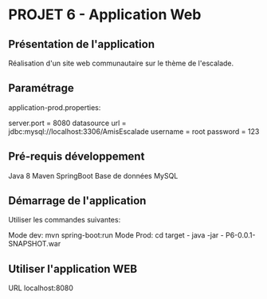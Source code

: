 # PROJET 6 - Application Web

## Présentation de l'application

Réalisation d'un site web communautaire sur le thème de l'escalade.

## Paramétrage

application-prod.properties:

server.port = 8080
datasource url = jdbc:mysql://localhost:3306/AmisEscalade
username = root
password = 123

## Pré-requis développement

Java 8
Maven
SpringBoot
Base de données MySQL

## Démarrage de l'application

Utiliser les commandes suivantes:

Mode dev: mvn spring-boot:run
Mode Prod: cd target - java -jar - P6-0.0.1-SNAPSHOT.war

## Utiliser l'application WEB

URL localhost:8080

